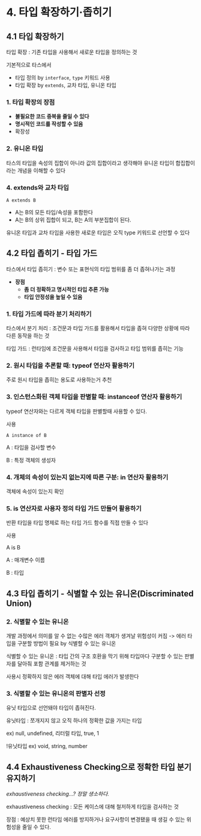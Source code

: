 # 4. 타입 확장하기·좁히기

## 4.1 타입 확장하기
타입 확장 : 기존 타입을 사용해서 새로운 타입을 정의하는 것

기본적으로 타스에서

-   타입 정의 by `interface`, `type` 키워드 사용
-   타입 확장 by `extends`, 교차 타입, 유니온 타입

### 1. 타입 확장의 장점

-   **불필요한 코드 중복을 줄일 수 있다**
-   **명시적인 코드를 작성할 수 있음**
-   확장성

### 2. 유니온 타입

타스의 타입을 속성의 집합이 아니라 값의 집합이라고 생각해야 유니온 타입이 합집합이라는 개념을 이해할 수 있다


### 4. extends와 교차 타입
`A extends B`

-   A는 B의 모든 타입/속성을 포함한다
-   A는 B의 상위 집합이 되고, B는 A의 부분집합이 된다.

유니온 타입과 교차 타입을 사용한 새로운 타입은 오직 type 키워드로 선언할 수 있다

## 4.2 타입 좁히기 - 타입 가드

타스에서 타입 좁히기 : 변수 또는 표현식의 타입 범위를 좀 더 좁혀나가는 과정

-   **장점**
    -   **좀 더 정확하고 명시적인 타입 추론 가능**
    -   **타입 안정성을 높일 수 있음**
 
### 1. 타입 가드에 따라 분기 처리하기

타스에서 분기 처리 : 조건문과 타입 가드를 활용해서 타입을 좁혀 다양한 상황에 따라 다른 동작을 하는 것

타입 가드 : 런타임에 조건문을 사용해서 타입을 검사하고 타입 범위를 좁히는 기능


### 2. 원시 타입을 추론할 때: typeof 연산자 활용하기

주로 원시 타입을 좁히는 용도로 사용하는거 추천

### 3. 인스턴스화된 객체 타입을 판별할 때: instanceof 연산자 활용하기

typeof 연산자와는 다르게 객체 타입을 판별할때 사용할 수 있다.

사용

`A instance of B`

A : 타입을 검사할 변수

B : 특정 객체의 생성자

### 4. 개체의 속성이 있는지 없는지에 따른 구분: in 연산자 활용하기

객체에 속성이 있는지 확인

### 5. is 연산자로 사용자 정의 타입 가드 만들어 활용하기

반환 타입을 타입 명제로 하는 타입 가드 함수를 직접 만들 수 있다

사용

A is B

A : 매개변수 이름

B : 타입

## 4.3 타입 좁히기 - 식별할 수 있는 유니온(Discriminated Union)


### 2. 식별할 수 있는 유니온

개발 과정에서 의미를 알 수 없는 수많은 에러 객체가 생겨날 위험성이 커짐 -> 에러 타입을 구분할 방법이 필요 by 식별할 수 있는 유니온

식별할 수 있는 유니온 : 타입 간의 구조 호환을 막기 위해 타입마다 구분할 수 있는 판별자를 달아줘 포함 관계를 제거하는 것

사용시 정확하지 않은 에러 객체에 대해 타입 에러가 발생한다

### 3. 식별할 수 있는 유니온의 판별자 선정

유닛 타입으로 선언돼야 타입이 좁혀진다.

유닛타입 : 쪼개지지 않고 오직 하나의 정확한 값을 가지는 타입

ex) null, undefined, 리터럴 타입, true, 1

!유닛타입 ex) void, string, number

## 4.4 Exhaustiveness Checking으로 정확한 타입 분기 유지하기

*exhaustiveness checking…? 정말 생소하다.*

exhaustiveness checking : 모든 케이스에 대해 철저하게 타입을 검사하는 것

장점 : 예상치 못한 런타임 에러를 방지하거나 요구사항이 변경됐을 때 생길 수 있는 위험성을 줄일 수 있다.

